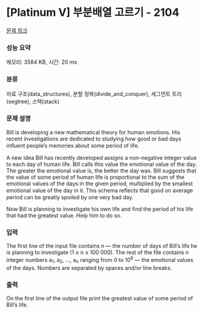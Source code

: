 # [Platinum V] 부분배열 고르기 - 2104 

[문제 링크](https://www.acmicpc.net/problem/2104) 

### 성능 요약

메모리: 3584 KB, 시간: 20 ms

### 분류

자료 구조(data_structures), 분할 정복(divide_and_conquer), 세그먼트 트리(segtree), 스택(stack)

### 문제 설명

<p>Bill is developing a new mathematical theory for human emotions. His recent investigations are dedicated to studying how good or bad days inﬂuent people’s memories about some period of life.</p>

<p>A new idea Bill has recently developed assigns a non-negative integer value to each day of human life. Bill calls this value the emotional value of the day. The greater the emotional value is, the better the day was. Bill suggests that the value of some period of human life is proportional to the sum of the emotional values of the days in the given period, multiplied by the smallest emotional value of the day in it. This schema reﬂects that good on average period can be greatly spoiled by one very bad day.</p>

<p>Now Bill is planning to investigate his own life and find the period of his life that had the greatest value. Help him to do so.</p>

### 입력 

 <p>The first line of the input file contains n — the number of days of Bill’s life he is planning to investigate (1 ≤ n ≤ 100 000). The rest of the file contains n integer numbers a<sub>1</sub>, a<sub>2</sub>, ..., a<sub>n</sub> ranging from 0 to 10<sup>6</sup> — the emotional values of the days. Numbers are separated by spaces and/or line breaks.</p>

### 출력 

 <p>On the first line of the output file print the greatest value of some period of Bill’s life.</p>

